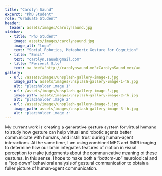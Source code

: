 ```yaml
---
title: "Carolyn Saund"
excerpt: "PhD Student"
role: "Graduate Student"
header:
  teaser: assets/images/carolynsaund.jpg
sidebar:
  - title: "PhD Student"
    image: assets/images/carolynsaund.jpg
    image_alt: "logo"
    text: "Social Robotics, Metaphoric Gesture for Cognition"
  - title: "Email"
    text: "carolyn.saund@gmail.com"
  - title: "Personal Site"
    text: <a href="http://carolynsaund.me">CarolynSaund.me</a>
gallery:
  - url: /assets/images/unsplash-gallery-image-1.jpg
    image_path: assets/images/unsplash-gallery-image-1-th.jpg
    alt: "placeholder image 1"
  - url: /assets/images/unsplash-gallery-image-2.jpg
    image_path: assets/images/unsplash-gallery-image-2-th.jpg
    alt: "placeholder image 2"
  - url: /assets/images/unsplash-gallery-image-3.jpg
    image_path: assets/images/unsplash-gallery-image-3-th.jpg
    alt: "placeholder image 3"
---
```


My current work is creating a generative gesture system for virtual humans to study how gesture can help virtual and robotic agents better communicate with humans, and instill trust during human-agent interactions. At the same time, I am using combined MEG and fMRI imaging to determine how our brain integrates features of motion in visual perception to make judgements about the communicative meaning of these gestures. In this sense, I hope to make both a “bottom-up” neurological and a “top-down” behavioral analysis of gestural communication to obtain a fuller picture of human-agent communication.



<!-- uncomment this and put in above yaml for gallery -->
<!-- gallery:
  - url: /assets/images/unsplash-gallery-image-1.jpg
    image_path: assets/images/unsplash-gallery-image-1-th.jpg
    alt: "placeholder image 1"
  - url: /assets/images/unsplash-gallery-image-2.jpg
    image_path: assets/images/unsplash-gallery-image-2-th.jpg
    alt: "placeholder image 2"
  - url: /assets/images/unsplash-gallery-image-3.jpg
    image_path: assets/images/unsplash-gallery-image-3-th.jpg
    alt: "placeholder image 3" -->


<!--
then include this:
{% include gallery caption="This is a sample gallery to go along with this case study." %} -->
